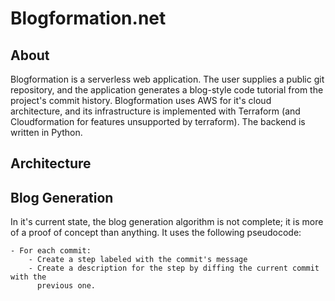 # Blogformation.net

## About

Blogformation is a serverless web application. The user supplies a public git
repository, and the application generates a blog-style code tutorial from the
project's commit history. Blogformation uses AWS for it's cloud architecture, 
and its infrastructure is implemented with Terraform (and Cloudformation for
features unsupported by terraform). The backend is written in Python.

## Architecture

## Blog Generation 

In it's current state, the blog generation algorithm is not complete; it is 
more of a proof of concept than anything. It uses the following pseudocode:

```
- For each commit:
    - Create a step labeled with the commit's message
    - Create a description for the step by diffing the current commit with the 
      previous one.
```